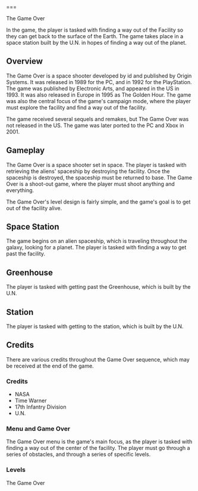 
===

The Game Over

In the game, the player is tasked with finding a way out of the Facility so they can get back to the surface of the Earth. The game takes place in a space station built by the U.N. in hopes of finding a way out of the planet.

## Overview

The Game Over is a space shooter developed by id and published by Origin Systems. It was released in 1989 for the PC, and in 1992 for the PlayStation. The game was published by Electronic Arts, and appeared in the US in 1993. It was also released in Europe in 1995 as The Golden Hour. The game was also the central focus of the game's campaign mode, where the player must explore the facility and find a way out of the facility.

The game received several sequels and remakes, but The Game Over was not released in the US. The game was later ported to the PC and Xbox in 2001.

## Gameplay

The Game Over is a space shooter set in space. The player is tasked with retrieving the aliens' spaceship by destroying the facility. Once the spaceship is destroyed, the spaceship must be returned to base. The Game Over is a shoot-out game, where the player must shoot anything and everything.

The Game Over's level design is fairly simple, and the game's goal is to get out of the facility alive.

## Space Station

The game begins on an alien spaceship, which is traveling throughout the galaxy, looking for a planet. The player is tasked with finding a way to get past the facility.

## Greenhouse

The player is tasked with getting past the Greenhouse, which is built by the U.N.

## Station

The player is tasked with getting to the station, which is built by the U.N.

## Credits

There are various credits throughout the Game Over sequence, which may be received at the end of the game.

### Credits

*   NASA
*   Time Warner
*   17th Infantry Division
*   U.N.

### Menu and Game Over

The Game Over menu is the game's main focus, as the player is tasked with finding a way out of the center of the facility. The player must go through a series of obstacles, and through a series of specific levels.

### Levels

The Game Over
